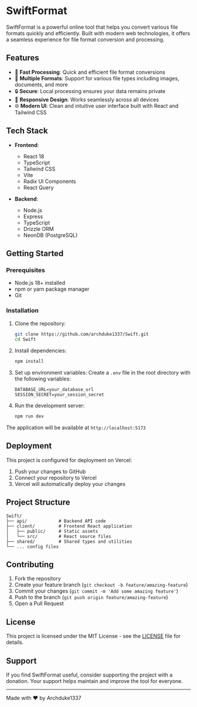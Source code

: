 # SwiftFormat

SwiftFormat is a powerful online tool that helps you convert various file formats quickly and efficiently. Built with modern web technologies, it offers a seamless experience for file format conversion and processing.

## Features

- 🚀 **Fast Processing**: Quick and efficient file format conversions
- 🎨 **Multiple Formats**: Support for various file types including images, documents, and more
- 🔒 **Secure**: Local processing ensures your data remains private
- 📱 **Responsive Design**: Works seamlessly across all devices
- 🌐 **Modern UI**: Clean and intuitive user interface built with React and Tailwind CSS

## Tech Stack

- **Frontend**:
  - React 18
  - TypeScript
  - Tailwind CSS
  - Vite
  - Radix UI Components
  - React Query

- **Backend**:
  - Node.js
  - Express
  - TypeScript
  - Drizzle ORM
  - NeonDB (PostgreSQL)

## Getting Started

### Prerequisites

- Node.js 18+ installed
- npm or yarn package manager
- Git

### Installation

1. Clone the repository:
   ```bash
   git clone https://github.com/archduke1337/Swift.git
   cd Swift
   ```

2. Install dependencies:
   ```bash
   npm install
   ```

3. Set up environment variables:
   Create a `.env` file in the root directory with the following variables:
   ```env
   DATABASE_URL=your_database_url
   SESSION_SECRET=your_session_secret
   ```

4. Run the development server:
   ```bash
   npm run dev
   ```

The application will be available at `http://localhost:5173`

## Deployment

This project is configured for deployment on Vercel:

1. Push your changes to GitHub
2. Connect your repository to Vercel
3. Vercel will automatically deploy your changes

## Project Structure

```
Swift/
├── api/            # Backend API code
├── client/         # Frontend React application
│   ├── public/     # Static assets
│   └── src/        # React source files
├── shared/         # Shared types and utilities
└── ... config files
```

## Contributing

1. Fork the repository
2. Create your feature branch (`git checkout -b feature/amazing-feature`)
3. Commit your changes (`git commit -m 'Add some amazing feature'`)
4. Push to the branch (`git push origin feature/amazing-feature`)
5. Open a Pull Request

## License

This project is licensed under the MIT License - see the [LICENSE](LICENSE) file for details.

## Support

If you find SwiftFormat useful, consider supporting the project with a donation. Your support helps maintain and improve the tool for everyone.

---

Made with ❤️ by Archduke1337

